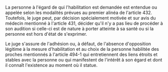 La personne à l'égard de qui l'habilitation est demandée est entendue ou appelée selon les modalités prévues au premier alinéa de l'article 432. Toutefois, le juge peut, par décision spécialement motivée et sur avis du médecin mentionné à l'article 431, décider qu'il n'y a pas lieu de procéder à son audition si celle-ci est de nature à porter atteinte à sa santé ou si la personne est hors d'état de s'exprimer.


Le juge s'assure de l'adhésion ou, à défaut, de l'absence d'opposition légitime à la mesure d'habilitation et au choix de la personne habilitée des proches mentionnés à l'article 494-1 qui entretiennent des liens étroits et stables avec la personne ou qui manifestent de l'intérêt à son égard et dont il connaît l'existence au moment où il statue.

